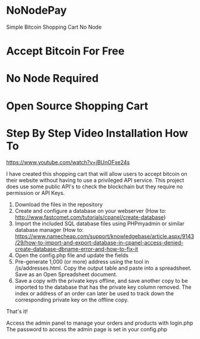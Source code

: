 # NoNodePay
 Simple Bitcoin Shopping Cart No Node


# Accept Bitcoin For Free   #
#   No Node Required        #
# Open Source Shopping Cart #

# Step By Step Video Installation How To
https://www.youtube.com/watch?v=jBUnOFxe24s

I have created this shopping cart that will allow users to accept bitcoin on their website without having to use a privileged API service. 
This project does use some public API's to check the blockchain but they require no permission or API Keys. 


1. Download the files in the repository
2. Create and configure a database on your webserver (How to: http://www.fastcomet.com/tutorials/cpanel/create-database)
3. Import the included SQL database files using PHPmyadmin or similar database manager (How to: https://www.namecheap.com/support/knowledgebase/article.aspx/9143/29/how-to-import-and-export-database-in-cpanel-access-denied-create-database-dbname-error-and-how-to-fix-it
4. Open the config.php file and update the fields
5. Pre-generate 1,000 (or more) address using the tool in /js/addresses.html. Copy the output table and paste into a spreadsheet. Save as an Open Spreadsheet document.
6. Save a copy with the private keys offline, and save another copy to be imported to the database that has the private key column removed. The index or address of an order can later be used to track down the corresponding private key on the offline copy. 

That's it!

Access the admin panel to manage your orders and products with login.php
The password to access the admin page is set in your config.php
